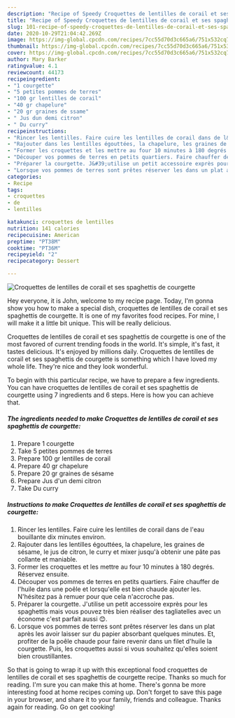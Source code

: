 ```yaml
---
description: "Recipe of Speedy Croquettes de lentilles de corail et ses spaghettis de courgette"
title: "Recipe of Speedy Croquettes de lentilles de corail et ses spaghettis de courgette"
slug: 101-recipe-of-speedy-croquettes-de-lentilles-de-corail-et-ses-spaghettis-de-courgette
date: 2020-10-29T21:04:42.269Z
image: https://img-global.cpcdn.com/recipes/7cc55d70d3c665a6/751x532cq70/croquettes-de-lentilles-de-corail-et-ses-spaghettis-de-courgette-photo-principale-de-la-recette.jpg
thumbnail: https://img-global.cpcdn.com/recipes/7cc55d70d3c665a6/751x532cq70/croquettes-de-lentilles-de-corail-et-ses-spaghettis-de-courgette-photo-principale-de-la-recette.jpg
cover: https://img-global.cpcdn.com/recipes/7cc55d70d3c665a6/751x532cq70/croquettes-de-lentilles-de-corail-et-ses-spaghettis-de-courgette-photo-principale-de-la-recette.jpg
author: Mary Barker
ratingvalue: 4.1
reviewcount: 44173
recipeingredient:
- "1 courgette"
- "5 petites pommes de terres"
- "100 gr lentilles de corail"
- "40 gr chapelure"
- "20 gr graines de ssame"
- " Jus dun demi citron"
- " Du curry"
recipeinstructions:
- "Rincer les lentilles. Faire cuire les lentilles de corail dans de l&#39;eau bouillante dix minutes environ."
- "Rajouter dans les lentilles égouttées, la chapelure, les graines de sésame, le jus de citron, le curry et mixer jusqu&#39;à obtenir une pâte pas collante et maniable."
- "Former les croquettes et les mettre au four 10 minutes à 180 degrés. Réservez ensuite."
- "Découper vos pommes de terres en petits quartiers. Faire chauffer de l&#39;huile dans une poêle et lorsqu&#39;elle est bien chaude ajouter les. N&#39;hésitez pas à remuer pour que cela n&#39;accroche pas."
- "Préparer la courgette. J&#39;utilise un petit accessoire exprès pour les spaghettis mais vous pouvez très bien réaliser des tagliatelles avec un économe c&#39;est parfait aussi 😊."
- "Lorsque vos pommes de terres sont prêtes réserver les dans un plat après les avoir laisser sur du papier absorbant quelques minutes. Et, profiter de la poêle chaude pour faire revenir dans un filet d&#39;huile la courgette. Puis, les croquettes aussi si vous souhaitez qu&#39;elles soient bien croustillantes."
categories:
- Recipe
tags:
- croquettes
- de
- lentilles

katakunci: croquettes de lentilles 
nutrition: 141 calories
recipecuisine: American
preptime: "PT38M"
cooktime: "PT36M"
recipeyield: "2"
recipecategory: Dessert

---
```



![Croquettes de lentilles de corail et ses spaghettis de courgette](https://img-global.cpcdn.com/recipes/7cc55d70d3c665a6/751x532cq70/croquettes-de-lentilles-de-corail-et-ses-spaghettis-de-courgette-photo-principale-de-la-recette.jpg)

Hey everyone, it is John, welcome to my recipe page. Today, I'm gonna show you how to make a special dish, croquettes de lentilles de corail et ses spaghettis de courgette. It is one of my favorites food recipes. For mine, I will make it a little bit unique. This will be really delicious.

Croquettes de lentilles de corail et ses spaghettis de courgette is one of the most favored of current trending foods in the world. It's simple, it's fast, it tastes delicious. It's enjoyed by millions daily. Croquettes de lentilles de corail et ses spaghettis de courgette is something which I have loved my whole life. They're nice and they look wonderful.




To begin with this particular recipe, we have to prepare a few ingredients. You can have croquettes de lentilles de corail et ses spaghettis de courgette using 7 ingredients and 6 steps. Here is how you can achieve that.

<!--inarticleads1-->

##### The ingredients needed to make Croquettes de lentilles de corail et ses spaghettis de courgette:

1. Prepare 1 courgette
1. Take 5 petites pommes de terres
1. Prepare 100 gr lentilles de corail
1. Prepare 40 gr chapelure
1. Prepare 20 gr graines de sésame
1. Prepare  Jus d&#39;un demi citron
1. Take  Du curry




<!--inarticleads2-->

##### Instructions to make Croquettes de lentilles de corail et ses spaghettis de courgette:

1. Rincer les lentilles. Faire cuire les lentilles de corail dans de l&#39;eau bouillante dix minutes environ.
1. Rajouter dans les lentilles égouttées, la chapelure, les graines de sésame, le jus de citron, le curry et mixer jusqu&#39;à obtenir une pâte pas collante et maniable.
1. Former les croquettes et les mettre au four 10 minutes à 180 degrés. Réservez ensuite.
1. Découper vos pommes de terres en petits quartiers. Faire chauffer de l&#39;huile dans une poêle et lorsqu&#39;elle est bien chaude ajouter les. N&#39;hésitez pas à remuer pour que cela n&#39;accroche pas.
1. Préparer la courgette. J&#39;utilise un petit accessoire exprès pour les spaghettis mais vous pouvez très bien réaliser des tagliatelles avec un économe c&#39;est parfait aussi 😊.
1. Lorsque vos pommes de terres sont prêtes réserver les dans un plat après les avoir laisser sur du papier absorbant quelques minutes. Et, profiter de la poêle chaude pour faire revenir dans un filet d&#39;huile la courgette. Puis, les croquettes aussi si vous souhaitez qu&#39;elles soient bien croustillantes.




So that is going to wrap it up with this exceptional food croquettes de lentilles de corail et ses spaghettis de courgette recipe. Thanks so much for reading. I'm sure you can make this at home. There's gonna be more interesting food at home recipes coming up. Don't forget to save this page in your browser, and share it to your family, friends and colleague. Thanks again for reading. Go on get cooking!
